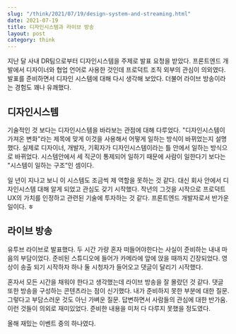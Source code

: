 ```yaml
---
slug: "/think/2021/07/19/design-system-and-streaming.html"
date: 2021-07-19
title: 디자인시스템과 라이브 방송
layout: post
category: think
---
```


지난 달 사내 DR팀으로부터 디자인시스템을 주제로 발표 요청을 받았다. 프론트엔드 개발에서 디자이너와 협업 언어로 사용한 것인데 프로덕트 조직 외부의 관심이 의외였다. 발표를 준비하면서 디자인 시스템에 대해 다시 생각해 보았다. 더불어 라이브 방송이라는 경험도 꽤나 유쾌했다.

## 디자인시스템

기술적인 것 보다는 디자인시스템을 바라보는 관점에 대해 다루었다. "디자인시스템이 가져온 변화"라는 제목에 맞게 이것을 사용해서 어떻게 일하는 방식이 바뀌었는지 설명했다. 실제로 디자이너, 개발자, 기획자가 디자인시스템이라는 틀 안에서 일하는 방식으로 바뀌었다. 시스템안에서 세 직군이 통제되어 일하기 때문에 사람이 일한다기 보다는 "시스템이 일하는 구조”인 셈이다.

일 년이 지나고 보니 이 시스템도 조금씩 제 역할을 못하는 것 같다. 대신 회사 안에서 디자인시스템 대해 알게 되었고 관심도 갖기 시작했다. 작년의 그것을 시작으로 프로덕트 UX의 가치를 인정하고 관련된 기술에 투자하는 것 같다. 프론트엔드 개발자로서 반가운 일이다.
ㅎ

## 라이브 방송 

유투브 라이브로 발표했다. 두 시간 가량 혼자 떠들어야한다는 사실이 준비하는 내내 마음의 부담이었다. 준비된 스튜디오에 들어가 카메라에 앞에 앉을 때까지 긴장되었다. 영상이 송출 되기 시작하자 하나 둘 시청자가 들어오고 댓글이 달리기 시작했다.

혼자서 모든 시간을 채워야 한다고 생각했는데 라이브 방송을 잘 몰랐던 것 같다. 댓글 또한 방송을 구성하는 콘텐츠라는 점이 신기했다. 내가 준비하지 못한 부분에 대한 질문. 그렇다고 부담스러운 것도 아닌 가벼운 질문. 답변하면서 사람들의 관심에 대한 반가움. 이런 것들이 의외로 재미있었다. 준비한 내용을 미처 다 다루지 못했을 정도였다.

올해 재밌는 이벤트 중의 하나였다.
